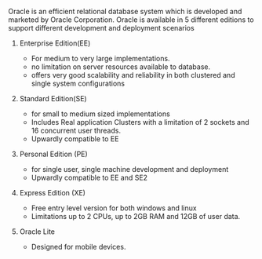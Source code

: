 Oracle is an efficient relational database system which is developed and marketed by Oracle Corporation. 
Oracle is available in 5 different editions to support different development and deployment scenarios

1. Enterprise Edition(EE)
    * For medium to very large implementations.
    * no limitation on server resources available to database.
    * offers very good scalability and reliability in both clustered and single system configurations

2. Standard Edition(SE)
    * for small to medium sized implementations
    * Includes Real application Clusters with a limitation of 2 sockets and 16 concurrent user threads.
    * Upwardly compatible to EE
3. Personal Edition (PE)
    * for single user, single machine development and deployment
    * Upwardly compatible to EE and SE2
4. Express Edition (XE)
    * Free entry level version for both windows and linux
    * Limitations up to 2 CPUs, up to 2GB RAM and 12GB of user data.
5. Oracle Lite
    * Designed for mobile devices.
